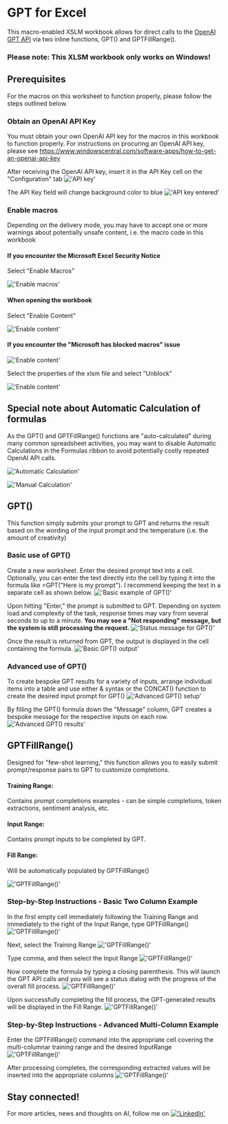 # GPT for Excel
This macro-enabled XSLM workbook allows for direct calls to the [OpenAI GPT API](https://openai.com/product#made-for-developers) via two inline functions, GPT() and GPTFillRange(). 
### Please note: This XLSM workbook only works on Windows!

## Prerequisites
For the macros on this worksheet to function properly, please follow the steps outlined below.

### Obtain an OpenAI API Key
You must obtain your own OpenAI API key for the macros in this workbook to function properly.
For instructions on procuring an OpenAI API key, please see 
https://www.windowscentral.com/software-apps/how-to-get-an-openai-api-key

After receiving the OpenAI API key, insert it in the API Key cell on the "Configuration" tab
!['API key'](/assets/001-enter-api-key.png)

The API Key field will change background color to blue
!['API key entered'](/assets/002-enter-api-key.png)

### Enable macros
Depending on the delivery mode, you may have to accept one or more warnings about potentially unsafe content, i.e. the macro code in this workbook 

#### If you encounter the Microsoft Excel Security Notice
Select "Enable Macros"

!['Enable macros'](/assets/003-ms-security-warning.png)

#### When opening the workbook
Select "Enable Content"

!['Enable content'](/assets/004-enable-content.png)

#### If you encounter the "Microsoft has blocked macros" issue
!['Enable content'](/assets/005-ms-blocked.png)

Select the properties of the xlsm file and select "Unblock"

!['Enable content'](/assets/006-ms-unblock.png)

## Special note about Automatic Calculation of formulas
As the GPT() and GPTFillRange() functions are "auto-calculated" during many common spreadsheet activities, you may want to disable Automatic Calculations in the Formulas ribbon to avoid potentially costly repeated OpenAI API calls.

!['Automatic Calculation'](/assets/013-automatic-calculation.png)

!['Manual Calculation'](/assets/014-manual-calculation.png)


## GPT()
This function simply submits your prompt to GPT and returns the result based on the wording of the input prompt and the temperature (i.e. the amount of creativity)

### Basic use of GPT()
Create a new worksheet. Enter the desired prompt text into a cell. Optionally, you can enter the text directly into the cell by typing it into the formula like =GPT("Here is my prompt"). I recommend keeping the text in a separate cell as shown below. 
!['Basic example of GPT()'](/assets/007-gpt-simple.png)

Upon hitting "Enter," the prompt is submitted to GPT. Depending on system load and complexity of the task, response times may vary from several seconds to up to a minute. <b> You may see a "Not responding" message, but the system is still processing the request. </b>
!['Status message for GPT()'](/assets/008-gpt-dialog.png)

Once the result is returned from GPT, the output is displayed in the cell containing the formula.
!['Basic GPT() output'](/assets/009-gpt-simple-complete.png)

### Advanced use of GPT()
To create bespoke GPT results for a variety of inputs, arrange individual items into a table and use either & syntax or the CONCAT() function to create the desired input prompt for GPT()
!['Advanced GPT() setup'](/assets/010-gpt-simple-concat.png)

By filling the GPT() formula down the "Message" column, GPT creates a bespoke message for the respective inputs on each row.
!['Advanced GPT() results'](/assets/011-gpt-simple-concat-complete.png)

## GPTFillRange()
Designed for "few-shot learning," this function allows you to easily submit prompt/response pairs to GPT to customize completions.

#### Training Range:
Contains prompt completions examples - can be simple completions, token extractions, sentiment analysis, etc.

#### Input Range:
Contains prompt inputs to be completed by GPT.

#### Fill Range:
Will be automatically populated by GPTFillRange()

!['GPTFillRange()'](/assets/012-fill-range-01.png)

### Step-by-Step Instructions - Basic Two Column Example

In the first empty cell immediately following the Training Range and immediately to the right of the Input Range, type GPTFillRange()
!['GPTFillRange()'](/assets/012-fill-range-02.png)

Next, select the Training Range
!['GPTFillRange()'](/assets/012-fill-range-03.png)

Type  comma, and then select the Input Range
!['GPTFillRange()'](/assets/012-fill-range-04.png)

Now complete the formula by typing a closing parenthesis. This will launch the GPT API calls and you will see a status dialog with the progress of the overall fill process. 
!['GPTFillRange()'](/assets/012-fill-range-05.png)

Upon successfully completing the fill process, the GPT-generated results will be displayed in the Fill Range.
!['GPTFillRange()'](/assets/012-fill-range-06.png)

### Step-by-Step Instructions - Advanced Multi-Column Example

Enter the GPTFillRange() command into the appropriate cell covering the multi-columnar training range and the desired InputRange
!['GPTFillRange()'](/assets/012-fill-range-08.png)

After processing completes, the corresponding extracted values will be inserted into the appropriate columns
!['GPTFillRange()'](/assets/012-fill-range-09.png)


## Stay connected!
For more articles, news and thoughts on AI, follow me on [!['LinkedIn'](/assets/linkedin.png)](https://www.linkedin.com/in/bjornaustraat/)


